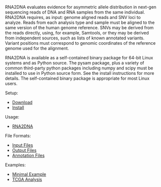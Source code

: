 
RNA2DNA evaluates evidence for asymmetric allele distribution in
next-gen sequencing reads of DNA and RNA samples from the same
individual. RNA2DNA requires, as input: genome aligned reads and SNV
loci to analyze. Reads from each analysis type and sample must be
aligned to the same version of the human genome reference. SNVs may be
derived from the reads directly, using, for example, Samtools, or they
may be derived from independent sources, such as lists of known
annotated variants. Variant positions must correspond to genomic
coordinates of the reference genome used for the alignment.

RNA2DNA is available as a self-contained binary package for 64-bit Linux
systems and as Python source. The
pysam package, plus a variety of common third-party python packages  including numpy and scipy must be
installed to use in Python source form. See the install instructions for
more details. The self-contained binary package is appropriate for most
Linux users.

Setup:
* [Download](https://github.com/HorvathLab/NGS/releases/)
* [Install](docs/Installation.md)

Usage:
* [RNA2DNA](docs/Usage.md)

File Formats:
* [Input Files](docs/InputFiles.md)
* [Output Files](docs/OutputFiles.md)
* [Annotation Files](docs/AnnotationFiles.md)

Examples:
* [Minimal Example](docs/ExampleAnalysis.md)
* [TCGA Analysis](docs/TCGAExampleAnalysis.md)
